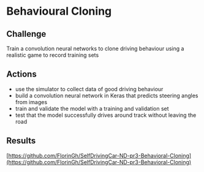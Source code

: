# Behavioural Cloning

## **Challenge**

Train a convolution neural networks to clone driving behaviour using a realistic game to record training sets

## **Actions**

* use the simulator to collect data of good driving behaviour
* build a convolution neural network in Keras that predicts steering angles from images
* train and validate the model with a training and validation set
* test that the model successfully drives around track without leaving the road

## **Results**

[https://github.com/FlorinGh/SelfDrivingCar-ND-pr3-Behavioral-Cloning](https://github.com/FlorinGh/SelfDrivingCar-ND-pr3-Behavioral-Cloning)

